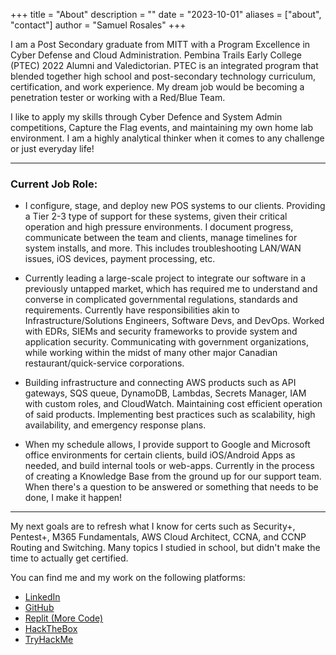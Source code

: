 +++
title = "About"
description = ""
date = "2023-10-01"
aliases = ["about", "contact"]
author = "Samuel Rosales"
+++

I am a Post Secondary graduate from MITT with a Program Excellence in Cyber Defense and Cloud Administration. Pembina Trails Early College (PTEC) 2022 Alumni and Valedictorian. PTEC is an integrated program that blended together high school and post-secondary technology curriculum, certification, and work experience. My dream job would be becoming a penetration tester or working with a Red/Blue Team. 

I like to apply my skills through Cyber Defence and System Admin competitions, Capture the Flag events, and maintaining my own home lab environment. I am a highly analytical thinker when it comes to any challenge or just everyday life!

---

### Current Job Role:
- I configure, stage, and deploy new POS systems to our clients. Providing a Tier 2-3 type of support for these systems, given their critical operation and high pressure environments. I document progress, communicate between the team and clients, manage timelines for system installs, and more. This includes troubleshooting LAN/WAN issues, iOS devices, payment processing, etc.

- Currently leading a large-scale project to integrate our software in a previously untapped market, which has required me to understand and converse in complicated governmental regulations, standards and requirements. Currently have responsibilities akin to Infrastructure/Solutions Engineers, Software Devs, and DevOps. Worked with EDRs, SIEMs and security frameworks to provide system and application security. Communicating with government organizations, while working within the midst of many other major Canadian restaurant/quick-service corporations.

- Building infrastructure and connecting AWS products such as API gateways, SQS queue, DynamoDB, Lambdas, Secrets Manager, IAM with custom roles, and CloudWatch. Maintaining cost efficient operation of said products. Implementing best practices such as scalability, high availability, and emergency response plans.

- When my schedule allows, I provide support to Google and Microsoft office environments for certain clients, build iOS/Android Apps as needed, and build internal tools or web-apps. Currently in the process of creating a Knowledge Base from the ground up for our support team. When there's a question to be answered or something that needs to be done, I make it happen!

---

My next goals are to refresh what I know for certs such as Security+, Pentest+, M365 Fundamentals, AWS Cloud Architect, CCNA, and CCNP Routing and Switching. Many topics I studied in school, but didn't make the time to actually get certified.

You can find me and my work on the following platforms:

* [LinkedIn](https://www.linkedin.com/in/sarosales/)
* [GitHub](https://github.com/SRosales0520/)
* [Replit \(More Code\)](https://replit.com/@SRosales0520/)
* [HackTheBox](https://app.hackthebox.com/profile/1358369)
* [TryHackMe](https://tryhackme.com/p/d4rk)